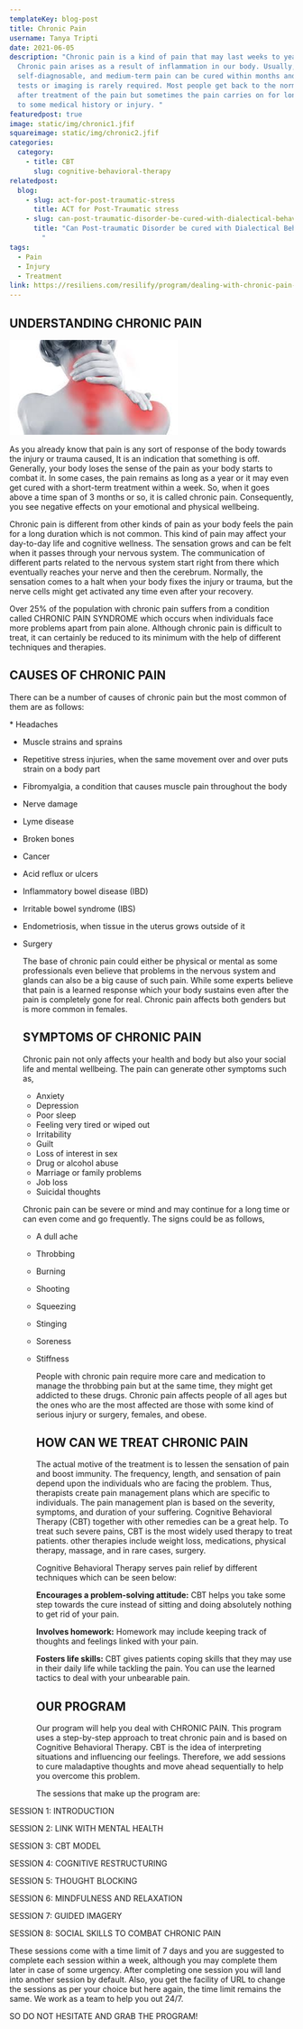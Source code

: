 ```yaml
---
templateKey: blog-post
title: Chronic Pain
username: Tanya Tripti
date: 2021-06-05
description: "Chronic pain is a kind of pain that may last weeks to years.
  Chronic pain arises as a result of inflammation in our body. Usually, it is
  self-diagnosable, and medium-term pain can be cured within months and lab
  tests or imaging is rarely required. Most people get back to the normal state
  after treatment of the pain but sometimes the pain carries on for longer due
  to some medical history or injury. "
featuredpost: true
image: static/img/chronic1.jfif
squareimage: static/img/chronic2.jfif
categories:
  category:
    - title: CBT
      slug: cognitive-behavioral-therapy
relatedpost:
  blog:
    - slug: act-for-post-traumatic-stress
      title: ACT for Post-Traumatic stress
    - slug: can-post-traumatic-disorder-be-cured-with-dialectical-behavior-therapy
      title: "Can Post-traumatic Disorder be cured with Dialectical Behavior therapy?
        "
tags:
  - Pain
  - Injury
  - Treatment
link: https://resiliens.com/resilify/program/dealing-with-chronic-pain-with-cbt
---
```

<!--StartFragment-->

## **UNDERSTANDING CHRONIC PAIN**

![](static/img/chronic3.jfif)

As you already know that pain is any sort of response of the body towards the injury or trauma caused, It is an indication that something is off. Generally, your body loses the sense of the pain as your body starts to combat it. In some cases, the pain remains as long as a year or it may even get cured with a short-term treatment within a week. So, when it goes above a time span of 3 months or so, it is called chronic pain. Consequently, you see negative effects on your emotional and physical wellbeing.

Chronic pain is different from other kinds of pain as your body feels the pain for a long duration which is not common. This kind of pain may affect your day-to-day life and cognitive wellness. The sensation grows and can be felt when it passes through your nervous system. The communication of different parts related to the nervous system start right from there which eventually reaches your nerve and then the cerebrum. Normally, the sensation comes to a halt when your body fixes the injury or trauma, but the nerve cells might get activated any time even after your recovery.

Over 25% of the population with chronic pain suffers from a condition called CHRONIC PAIN SYNDROME which occurs when individuals face more problems apart from pain alone. Although chronic pain is difficult to treat, it can certainly be reduced to its minimum with the help of different techniques and therapies.

## **CAUSES OF CHRONIC PAIN**

There can be a number of causes of chronic pain but the most common of them are as follows:

\*   Headaches

* Muscle strains and sprains
* Repetitive stress injuries, when the same movement over and over puts strain on a body part
* Fibromyalgia, a condition that causes muscle pain throughout the body
* Nerve damage
* Lyme disease
* Broken bones
* Cancer
* Acid reflux or ulcers
* Inflammatory bowel disease (IBD)
* Irritable bowel syndrome (IBS)
* Endometriosis, when tissue in the uterus grows outside of it
* Surgery

  The base of chronic pain could either be physical or mental as some professionals even believe that problems in the nervous system and glands can also be a big cause of such pain. While some experts believe that pain is a learned response which your body sustains even after the pain is completely gone for real. Chronic pain affects both genders but is more common in females.

  ## **SYMPTOMS OF CHRONIC PAIN**

  Chronic pain not only affects your health and body but also your social life and mental wellbeing. The pain can generate other symptoms such as,

  * Anxiety
  * Depression
  * Poor sleep
  * Feeling very tired or wiped out
  * Irritability
  * Guilt
  * Loss of interest in sex
  * Drug or alcohol abuse
  * Marriage or family problems
  * Job loss
  * Suicidal thoughts

  Chronic pain can be severe or mind and may continue for a long time or can even come and go frequently. The signs could be as follows,

  * A dull ache
  * Throbbing
  * Burning
  * Shooting
  * Squeezing
  * Stinging
  * Soreness
  * Stiffness

    People with chronic pain require more care and medication to manage the throbbing pain but at the same time, they might get addicted to these drugs. Chronic pain affects people of all ages but the ones who are the most affected are those with some kind of serious injury or surgery, females, and obese.

    ## **HOW CAN WE TREAT CHRONIC PAIN**

     The actual motive of the treatment is to lessen the sensation of pain and boost immunity. The frequency, length, and sensation of pain depend upon the individuals who are facing the problem. Thus, therapists create pain management plans which are specific to individuals. The pain management plan is based on the severity, symptoms, and duration of your suffering. Cognitive Behavioral Therapy (CBT) together with other remedies can be a great help. To treat such severe pains, CBT is the most widely used therapy to treat patients. other therapies include weight loss, medications, physical therapy, massage, and in rare cases, surgery. 

    Cognitive Behavioral Therapy serves pain relief by different techniques which can be seen below:

    **Encourages a problem-solving attitude:** CBT helps you take some step towards the cure instead of sitting and doing absolutely nothing to get rid of your pain.

    **Involves homework:** Homework may include keeping track of thoughts and feelings linked with your pain.

    **Fosters life skills:** CBT gives patients coping skills that they may use in their daily life while tackling the pain. You can use the learned tactics to deal with your unbearable pain. 

    ## **OUR PROGRAM**

    Our program will help you deal with CHRONIC PAIN. This program uses a step-by-step approach to treat chronic pain and is based on Cognitive Behavioral Therapy. CBT is the idea of interpreting situations and influencing our feelings. Therefore, we add sessions to cure maladaptive thoughts and move ahead sequentially to help you overcome this problem.

    The sessions that make up the program are: 

SESSION 1: INTRODUCTION

SESSION 2: LINK WITH MENTAL HEALTH

SESSION 3: CBT MODEL 

SESSION 4: COGNITIVE RESTRUCTURING

SESSION 5: THOUGHT BLOCKING

SESSION 6: MINDFULNESS AND RELAXATION

SESSION 7: GUIDED IMAGERY 

SESSION 8: SOCIAL SKILLS TO COMBAT CHRONIC PAIN 

These sessions come with a time limit of 7 days and you are suggested to complete each session within a week, although you may complete them later in case of some urgency. After completing one session you will land into another session by default. Also, you get the facility of URL to change the sessions as per your choice but here again, the time limit remains the same. We work as a team to help you out 24/7. 

SO DO NOT HESITATE AND GRAB THE PROGRAM!

<!--EndFragment-->